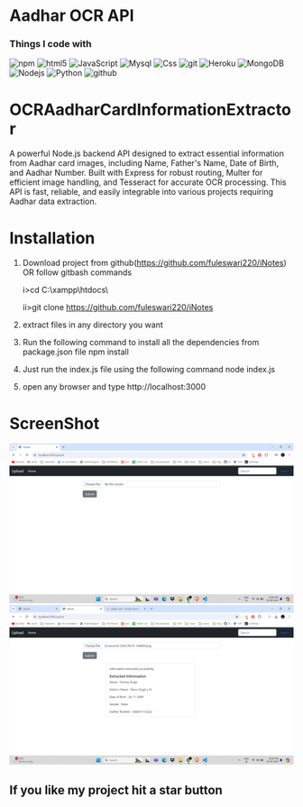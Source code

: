 # Aadhar OCR API

<h3>Things I code with</h3>
<p>
  <img alt="npm" src="https://img.shields.io/badge/-NPM-CB3837?style=flat-square&logo=npm&logoColor=white" />
  <img alt="html5" src="https://img.shields.io/badge/-HTML5-E34F26?style=flat-square&logo=html5&logoColor=white" />
  <img alt="JavaScript" src="https://img.shields.io/badge/JavaScript-323330?style=flat-square&logo=javascript&logoColor=F7DF1E" />
  <img alt="Mysql" src="https://img.shields.io/badge/MySQL-00000F?style=flat-square&logo=mysql&logoColor=white" />
  <img alt="Css" src="https://img.shields.io/badge/CSS-239120?&style=flat-square&logo=css3&logoColor=white" />
  <img alt="git" src="https://img.shields.io/badge/-Git-F05032?style=flat-square&logo=git&logoColor=white" />
  <img alt="Heroku" src="https://img.shields.io/badge/-Heroku-430098?style=flat-square&logo=heroku&logoColor=white" />
  <img alt="MongoDB" src="https://img.shields.io/badge/-MongoDB-13aa52?style=flat-square&logo=mongodb&logoColor=white" />
  <img alt="Nodejs" src="https://img.shields.io/badge/-Nodejs-43853d?style=flat-square&logo=Node.js&logoColor=white" />
  <img alt="Python" src="https://img.shields.io/badge/Python-3.9-3776AB.svg?style=flat&logo=python&logoColor=white" />
  <img alt="github" src="https://img.shields.io/badge/GitHub-181717.svg?style=flat&logo=github" />
  
</p>


# OCRAadharCardInformationExtractor

A powerful Node.js backend API designed to extract essential information from Aadhar card images, including Name, Father's Name, Date of Birth, and Aadhar Number. Built with Express for robust routing, Multer for efficient image handling, and Tesseract for accurate OCR processing. This API is fast, reliable, and easily integrable into various projects requiring Aadhar data extraction.

# Installation


1. Download project from github(https://github.com/fuleswari220/iNotes)  
    OR follow gitbash commands
    
    i>cd C:\\xampp\htdocs\
    
    ii>git clone https://github.com/fuleswari220/iNotes
    
2. extract files in any directory you want

3. Run the following command to install all the dependencies from package.json file
      npm install

4. Just run the index.js file using the following command
      node index.js

5. open any browser and type http://localhost:3000




# ScreenShot
![Image of adduser](https://github.com/gourharikundu/OCRAadharCardInformationExtractor/blob/main/ScreenShot/1.png)  
![Image of adduser](https://github.com/gourharikundu/OCRAadharCardInformationExtractor/blob/main/ScreenShot/2.png)  





##  If you like my project hit a star button
